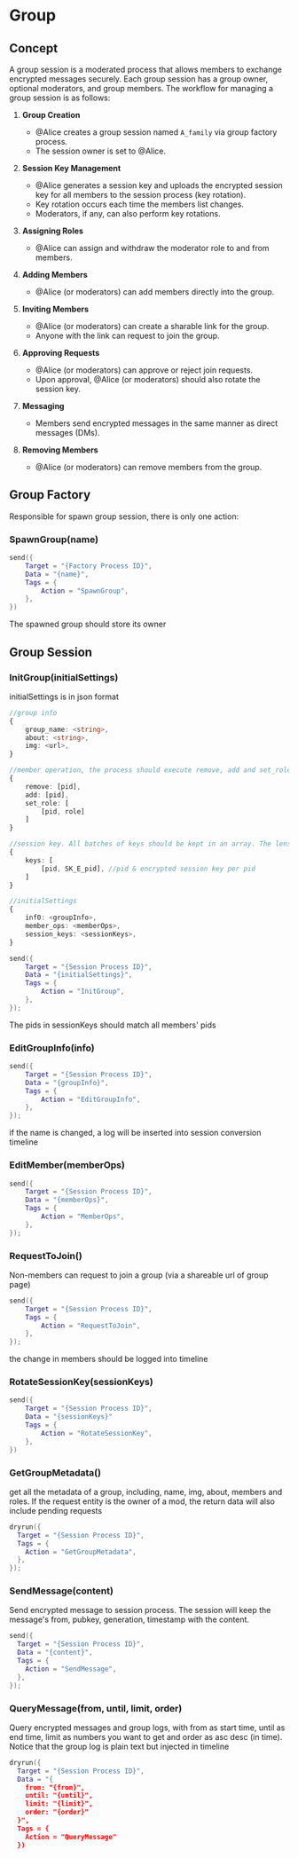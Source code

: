 # Group

## Concept

A group session is a moderated process that allows members to exchange encrypted messages securely. Each group session has a group owner, optional moderators, and group members. The workflow for managing a group session is as follows:

1. **Group Creation**
   - @Alice creates a group session named `A_family` via group factory process.
   - The session owner is set to @Alice.

2. **Session Key Management**
   - @Alice generates a session key and uploads the encrypted session key for all members to the session process (key rotation).
   - Key rotation occurs each time the members list changes.
   - Moderators, if any, can also perform key rotations.

3. **Assigning Roles**
   - @Alice can assign and withdraw the moderator role to and from members.

4. **Adding Members**
   - @Alice (or moderators) can add members directly into the group.

5. **Inviting Members**
   - @Alice (or moderators) can create a sharable link for the group.
   - Anyone with the link can request to join the group.

6. **Approving Requests**
   - @Alice (or moderators) can approve or reject join requests.
   - Upon approval, @Alice (or moderators) should also rotate the session key.

7. **Messaging**
   - Members send encrypted messages in the same manner as direct messages (DMs).

8. **Removing Members**
   - @Alice (or moderators) can remove members from the group.

## Group Factory

Responsible for spawn group session, there is only one action:

### SpawnGroup(name)

```lua
send({
    Target = "{Factory Process ID}",
    Data = "{name}",
    Tags = {
        Action = "SpawnGroup",
    },
})
```

The spawned group should store its owner

## Group Session

### InitGroup(initialSettings)

initialSettings is in json format

```ts
//group info
{
    group_name: <string>,
    about: <string>,
    img: <url>,
}

//member operation, the process should execute remove, add and set_role in order
{
    remove: [pid],
    add: [pid],
    set_role: [
        [pid, role]
    ]
}

//session key. All batches of keys should be kept in an array. The lens of array can be seen as generation number
{
    keys: [
        [pid, SK_E_pid], //pid & encrypted session key per pid
    ]
}

//initialSettings
{
    inf0: <groupInfo>,
    member_ops: <memberOps>,
    session_keys: <sessionKeys>,
}
```

```lua
send({
    Target = "{Session Process ID}",
    Data = "{initialSettings}",
    Tags = {
        Action = "InitGroup",
    },
});
```

The pids in sessionKeys should match all members' pids

### EditGroupInfo(info)

```lua
send({
    Target = "{Session Process ID}",
    Data = "{groupInfo}",
    Tags = {
        Action = "EditGroupInfo",
    },
});
```

if the name is changed, a log will be inserted into session conversion timeline

### EditMember(memberOps)

```lua
send({
    Target = "{Session Process ID}",
    Data = "{memberOps}",
    Tags = {
        Action = "MemberOps",
    },
});
```

### RequestToJoin()

Non-members can request to join a group (via a shareable url of group page)

```lua
send({
    Target = "{Session Process ID}",
    Tags = {
        Action = "RequestToJoin",
    },
});
```

the change in members should be logged into timeline

### RotateSessionKey(sessionKeys)

```lua
send({
    Target = "{Session Process ID}",
    Data = "{sessionKeys}"
    Tags = {
        Action = "RotateSessionKey",
    },
})
```

### GetGroupMetadata()

get all the metadata of a group, including, name, img, about, members and roles. If the request entity is the owner of a mod, the return data will also include pending requests

```lua
dryrun({
  Target = "{Session Process ID}",
  Tags = {
    Action = "GetGroupMetadata",
  },
});
```

### SendMessage(content)

Send encrypted message to session process. The session will keep the message's from, pubkey, generation, timestamp with the content.

```lua
send({
  Target = "{Session Process ID}",
  Data = "{content}",
  Tags = {
    Action = "SendMessage",
  },
});
```

### QueryMessage(from, until, limit, order)

Query encrypted messages and group logs, with from as start time, until as end time, limit as numbers you want to get and order as asc desc (in time). Notice that the group log is plain text but injected in timeline 

```lua
dryrun({
  Target = "{Session Process ID}",
  Data = "{
    from: "{from}",
    until: "{until}",
    limit: "{limit}",
    order: "{order}"
  }",
  Tags = {
    Action = "QueryMessage"
  })
```